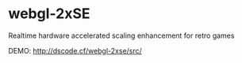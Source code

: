 # webgl-2xSE
Realtime hardware accelerated scaling enhancement for retro games

DEMO: http://dscode.cf/webgl-2xse/src/
